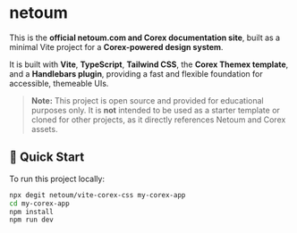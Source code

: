 # netoum

This is the **official netoum.com and Corex documentation site**, built as a minimal Vite project for a **Corex-powered design system**.

It is built with **Vite**, **TypeScript**, **Tailwind CSS**, the **Corex Themex template**, and a **Handlebars plugin**, providing a fast and flexible foundation for accessible, themeable UIs.

> **Note:** This project is open source and provided for educational purposes only. It is **not** intended to be used as a starter template or cloned for other projects, as it directly references Netoum and Corex assets.

## 🚀 Quick Start

To run this project locally:

```bash
npx degit netoum/vite-corex-css my-corex-app
cd my-corex-app
npm install
npm run dev
